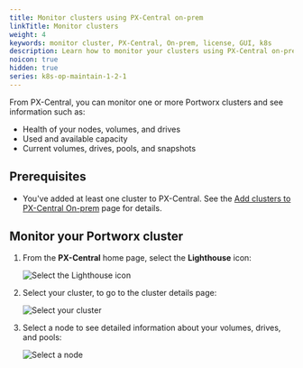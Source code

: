 ```yaml
---
title: Monitor clusters using PX-Central on-prem
linkTitle: Monitor clusters
weight: 4
keywords: monitor cluster, PX-Central, On-prem, license, GUI, k8s
description: Learn how to monitor your clusters using PX-Central on-prem.
noicon: true
hidden: true
series: k8s-op-maintain-1-2-1
---
```


From PX-Central, you can monitor one or more Portworx clusters and see information such as:

* Health of your nodes, volumes, and drives
* Used and available capacity
* Current volumes, drives, pools, and snapshots

<!--
Using the monitoring page, you can ..

(who uses, why use, etc.)
-->

## Prerequisites

* You've added at least one cluster to PX-Central. See the [Add clusters to PX-Central On-prem](/portworx-install-with-kubernetes/operate-and-maintain-on-kubernetes/pxcentral-onprem/add-clusters/) page for details.

## Monitor your Portworx cluster

1. From the **PX-Central** home page, select the **Lighthouse** icon:

    ![Select the Lighthouse icon](/img/select-the-lighthouse-icon.png)

2. Select your cluster, to go to the cluster details page:

    ![Select your cluster](/img/select-your-cluster.png)


3. Select a node to see detailed information about your volumes, drives, and pools:

    ![Select a node](/img/select-a-node.png)

